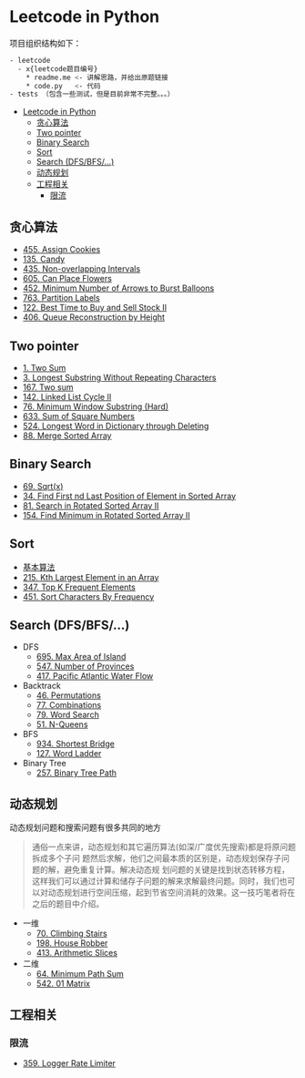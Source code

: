 # Leetcode in Python

项目组织结构如下：

```bash
- leetcode
  - x{leetcode题目编号}
    * readme.me <- 讲解思路，并给出原题链接
    * code.py   <- 代码
- tests （包含一些测试，但是目前非常不完整。。。）
```

- [Leetcode in Python](#leetcode-in-python)
  - [贪心算法](#贪心算法)
  - [Two pointer](#two-pointer)
  - [Binary Search](#binary-search)
  - [Sort](#sort)
  - [Search (DFS/BFS/...)](#search-dfsbfs)
  - [动态规划](#动态规划)
  - [工程相关](#工程相关)
    - [限流](#限流)

## 贪心算法

- [455. Assign Cookies](/leetcode/x0455/readme.md)
- [135. Candy](leetcode/x0135/readme.md)
- [435. Non-overlapping Intervals](leetcode/x0135/readme.md)
- [605. Can Place Flowers](leetcode/x0605/readme.md)
- [452. Minimum Number of Arrows to Burst Balloons](leetcode/x0452/readme.md)
- [763. Partition Labels](leetcode/x0763/readme.md)
- [122. Best Time to Buy and Sell Stock II](leetcode/x0122/readme.md)
- [406. Queue Reconstruction by Height](/leetcode/x0406/readme.md)

## Two pointer

- [1. Two Sum](/leetcode/x0001/readme.md)
- [3. Longest Substring Without Repeating Characters](leetcode/x0003/readme.md)
- [167. Two sum](leetcode/x0167/code/readme.md)
- [142. Linked List Cycle II](leetcode/x0142/readme.md)
- [76. Minimum Window Substring (Hard)](leetcode/x0076/readme.md)
- [633. Sum of Square Numbers](leetcode/x0633/readme.md)
- [524. Longest Word in Dictionary through Deleting](leetcode/x0524/readme.md)
- [88. Merge Sorted Array](leetcode/x0088/readme.md)

## Binary Search

- [69. Sqrt(x)](leetcode/x0069/readme.md)
- [34. Find First nd Last Position of Element in Sorted Array](/leetcode/x0034/readme.md)
- [81. Search in Rotated Sorted Array II](leetcode/x0081/readme.md)
- [154. Find Minimum in Rotated Sorted Array II](leetcode/x0154/readme.md)

## Sort

- [基本算法](leetcode/sort/readme.md)
- [215. Kth Largest Element in an Array](/leetcode/x0215/readme.md)
- [347. Top K Frequent Elements](/leetcode/x0347/readme.md)
- [451. Sort Characters By Frequency](/leetcode/x0451/readme.md)

## Search (DFS/BFS/...)

- DFS
  - [695. Max Area of Island](/leetcode/x0695/readme.md)
  - [547. Number of Provinces](/leetcode/x0547/readme.md)
  - [417. Pacific Atlantic Water Flow](/leetcode/x0417/readme.md)
- Backtrack
  - [46. Permutations](/leetcode/x0046/readme.md)
  - [77. Combinations](/leetcode/x0077/readme.md)
  - [79. Word Search](/leetcode/x0079/readme.md)
  - [51. N-Queens](/leetcode/x0051/readme.md)
- BFS
  - [934. Shortest Bridge](leetcode/x0934/readme.md)
  - [127. Word Ladder](leetcode/x0127/Readme.md)
- Binary Tree
  - [257. Binary Tree Path](leetcode/x0257/readme.md)

## 动态规划

动态规划问题和搜索问题有很多共同的地方
> 通俗一点来讲，动态规划和其它遍历算法(如深/广度优先搜索)都是将原问题拆成多个子问 题然后求解，他们之间最本质的区别是，动态规划保存子问题的解，避免重复计算。解决动态规 划问题的关键是找到状态转移方程，这样我们可以通过计算和储存子问题的解来求解最终问题。同时，我们也可以对动态规划进行空间压缩，起到节省空间消耗的效果。这一技巧笔者将在 之后的题目中介绍。

- 一维
  - [70. Climbing Stairs](leetcode/x0070/readme.md)
  - [198. House Robber](leetcode/x0198/readme.md)
  - [413. Arithmetic Slices](leetcode/x0413/readme.md)
- 二维
  - [64. Minimum Path Sum](leetcode/x0064/readme.md)
  - [542. 01 Matrix](leetcode/x0542/readme.md)

## 工程相关

### 限流

- [359. Logger Rate Limiter](leetcode/x0359/readme.md)

